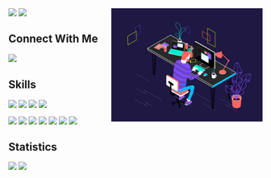 

<!-- If you're copying this please give a little credit -->

<img align="right" alt="GIF" src="file/web.gif" width=300 />

<img src="https://img.shields.io/badge/-Birat%20Dev%20Poudel.-blue?style=for-the-badge" width=400>


<img src="https://img.shields.io/badge/-Passionate%20Fullstack%20Web%20Developer.-black?style=for-the-badge" width=400>

<h2>Connect With Me</h2>



<!-- <a href="mailto:regmicmahesh@gmail.com">
  <img src="https://img.shields.io/badge/Gmail-D14836?style=for-the-badge&logo=gmail&logoColor=white">
</a> 
<a href="https://facebook.com/regmicmahesh">
  <img src="https://img.shields.io/badge/Facebook-1877F2?style=for-the-badge&logo=facebook&logoColor=white">
</a>  -->

<a href="https://twitter.com/sirgilmour">
  <img src="https://img.shields.io/badge/Twitter-1DA1F2?style=for-the-badge&logo=twitter&logoColor=white">
</a> 



## Skills

![](https://img.shields.io/badge/Python-3776AB?style=for-the-badge&logo=python&logoColor=white)
![](https://img.shields.io/badge/HTML5-E34F26?style=for-the-badge&logo=html5&logoColor=white)
![](https://img.shields.io/badge/CSS3-1572B6?style=for-the-badge&logo=css3&logoColor=white)
![](https://img.shields.io/badge/JavaScript-F7DF1E?style=for-the-badge&logo=javascript&logoColor=black)
<!-- ![](https://img.shields.io/badge/TypeScript-007ACC?style=for-the-badge&logo=typescript&logoColor=white) -->
![](https://img.shields.io/badge/React-20232A?style=for-the-badge&logo=react&logoColor=61DAFB)
![](https://img.shields.io/badge/Next-2CA5E0?style=for-the-badge&logo=next&logoColor=white)
![](https://img.shields.io/badge/Django-092E20?style=for-the-badge&logo=django&logoColor=white)
![](https://img.shields.io/badge/PostgreSQL-316192?style=for-the-badge&logo=postgresql&logoColor=white)
![](https://img.shields.io/badge/Git-F05032?style=for-the-badge&logo=git&logoColor=white)
![](https://img.shields.io/badge/Amazon_AWS-232F3E?style=for-the-badge&logo=amazon-aws&logoColor=white)
![](https://img.shields.io/badge/microsoft%20azure-0089D6?style=for-the-badge&logo=microsoft-azure&logoColor=white)

## Statistics

<img src="https://github-readme-stats.vercel.app/api?username=biratdevpoudel&theme=midnight-purple&count_private=true&show_icons=true" height=200>  <img src="https://github-readme-stats.vercel.app/api/top-langs/?username=biratdevpoudel&langs_count=3&theme=midnight-purple&show_icons=true&hide=html,css,glsl" height=200>




